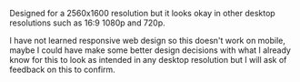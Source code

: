 Designed for a 2560x1600 resolution but it looks okay in other desktop resolutions such as 16:9 1080p and 720p.

I have not learned responsive web design so this doesn't work on mobile, maybe I could have make some better design decisions with what I already know for this to look as intended in any desktop resolution but I will ask of feedback on this to confirm.